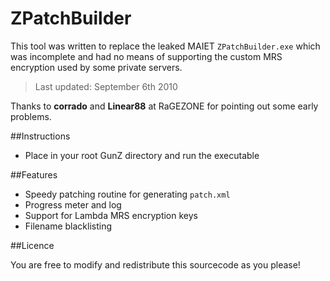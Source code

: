 ﻿ZPatchBuilder
=============

This tool was written to replace the leaked MAIET `ZPatchBuilder.exe` which was incomplete and had no means of supporting the custom MRS encryption used by some private servers.

> Last updated: September 6th 2010

Thanks to **corrado** and **Linear88** at RaGEZONE for pointing out some early problems.

##Instructions

 - Place in your root GunZ directory and run the executable

##Features

 - Speedy patching routine for generating `patch.xml`
 - Progress meter and log
 - Support for Lambda MRS encryption keys
 - Filename blacklisting

##Licence

You are free to modify and redistribute this sourcecode as you please!
